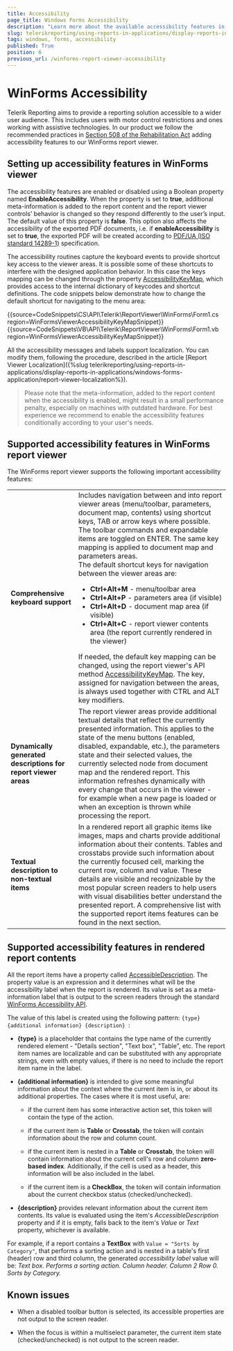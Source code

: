 ```yaml
---
title: Accessibility
page_title: Windows Forms Accessibility
description: "Learn more about the available accessibility features in the Windows Forms Report Viewer and HTML rendered report contents. Find out how to enable accessibility using the provided explanation."
slug: telerikreporting/using-reports-in-applications/display-reports-in-applications/windows-forms-application/accessibility
tags: windows, forms, accessibility
published: True
position: 6
previous_url: /winforms-report-viewer-accessibility
---
```

<style>
table th:first-of-type {
    width: 20%;
}
table th:nth-of-type(2) {
    width: 80%;
}
</style>

# WinForms Accessibility

Telerik Reporting aims to provide a reporting solution accessible to a wider user audience. This includes users with motor control restrictions and ones working with assistive technologies. In our product we follow the recommended practices in [Section 508 of the Rehabilitation Act](https://www.section508.gov/) adding accessibility features to our WinForms report viewer.

## Setting up accessibility features in WinForms viewer

The accessibility features are enabled or disabled using a Boolean property named __EnableAccessibility__. When the property is set to __true__, additional meta-information is added to the report content and the report viewer controls’ behavior is changed so they respond differently to the user’s input. The default value of this property is __false__. This option also affects the accessibility of the exported PDF documents, i.e. if __enableAccessibility__ is set to __true__, the exported PDF will be created according to [PDF/UA (ISO standard 14289-1)](https://en.wikipedia.org/wiki/PDF/UA) specification.

The accessibility routines capture the keyboard events to provide shortcut key access to the viewer areas. It is possible some of these shortcuts to interfere with the designed application behavior. In this case the keys mapping can be changed through the property [AccessibilityKeyMap](/reporting/api/Telerik.ReportViewer.WinForms#Telerik_ReportViewer_WinForms_AccessibilityKeyMap), which provides access to the internal dictionary of keycodes and shortcut definitions. The code snippets below demonstrate how to change the default shortcut for navigating to the menu area:

{{source=CodeSnippets\CS\API\Telerik\ReportViewer\WinForms\Form1.cs region=WinFormsViewerAccessibilityKeyMapSnippet}}
{{source=CodeSnippets\VB\API\Telerik\ReportViewer\WinForms\Form1.vb region=WinFormsViewerAccessibilityKeyMapSnippet}}

All the accessibility messages and labels support localization. You can modify them, following the procedure, described in the article [Report Viewer Localization]({%slug telerikreporting/using-reports-in-applications/display-reports-in-applications/windows-forms-application/report-viewer-localization%}).

> Please note that the meta-information, added to the report content when the accessibility is enabled, might result in a small performance penalty, especially on machines with outdated hardware. For best experience we recommend to enable the accessibility features conditionally according to your user's needs.

## Supported accessibility features in WinForms report viewer

The WinForms report viewer supports the following important accessibility features:

|   |   |
| ------ | ------ |
|__Comprehensive keyboard support__|Includes navigation between and into report viewer areas (menu/toolbar, parameters, document map, contents) using shortcut keys, TAB or arrow keys where possible. The toolbar commands and expandable items are toggled on ENTER. The same key mapping is applied to document map and parameters areas.<br />The default shortcut keys for navigation between the viewer areas are:<ul><li>__Ctrl+Alt+M__ - menu/toolbar area</li><li>__Ctrl+Alt+P__ - parameters area (if visible)</li><li>__Ctrl+Alt+D__ - document map area (if visible)</li><li>__Ctrl+Alt+C__ - report viewer contents area (the report currently rendered in the viewer)</li></ul> If needed, the default key mapping can be changed, using the report viewer's API method [AccessibilityKeyMap](/reporting/api/Telerik.ReportViewer.WinForms#Telerik_ReportViewer_WinForms_AccessibilityKeyMap). The key, assigned for navigation between the areas, is always used together with CTRL and ALT key modifiers.|
|__Dynamically generated descriptions for report viewer areas__|The report viewer areas provide additional textual details that reflect the currently presented information. This applies to the state of the menu buttons (enabled, disabled, expandable, etc.), the parameters state and their selected values, the currently selected node from document map and the rendered report. This information refreshes dynamically with every change that occurs in the viewer - for example when a new page is loaded or when an exception is thrown while processing the report.|
|__Textual description to non-textual items__|In a rendered report all graphic items like images, maps and charts provide additional information about their contents. Tables and crosstabs provide such information about the currently focused cell, marking the current row, column and value. These details are visible and recognizable by the most popular screen readers to help users with visual disabilities better understand the presented report. A comprehensive list with the supported report items features can be found in the next section.|

## Supported accessibility features in rendered report contents

All the report items have a property called [AccessibleDescription](/reporting/api/Telerik.Reporting.ReportItemBase#Telerik_Reporting_ReportItemBase_AccessibleDescription). The property value is an expression and it determines what will be the accessibility label when the report is rendered. Its value is set as a meta-information label that is output to the screen readers through the standard [WinForms Accessibility API](https://learn.microsoft.com/en-us/dotnet/api/system.windows.forms.accessibleobject?view=windowsdesktop-7.0).

The value of this label is created using the following pattern: `{type} {additional information} {description} `:

* __{type}__ is a placeholder that contains the type name of the currently rendered element - "Details section", "Text box", "Table", etc. The report item names are localizable and can be substituted with any appropriate strings, even with empty values, if there is no need to include the report item name in the label.

* __{additional information}__ is intended to give some meaningful information about the context where the current item is in, or about its additional properties. The cases where it is most useful, are:

   + if the current item has some interactive action set, this token will contain the type of the action.

   + if the current item is __Table__ or __Crosstab__, the token will contain information about the row and column count.

   + if the current item is nested in a __Table__ or __Crosstab__, the token will contain information about the current cell's row and column __zero-based index__. Additionally, if the cell is used as a header, this information will be also included in the label.

   + if the current item is a __CheckBox__, the token will contain information about the current checkbox status (checked/unchecked).

* __{description}__ provides relevant information about the current item contents. Its value is evaluated using the item's *AccessibleDescription* property and if it is empty, falls back to the item's *Value* or *Text* property, whichever is available.

For example, if a report contains a __TextBox__ with `Value = "Sorts by Category"`, that performs a sorting action and is nested in a table's first (header) row and third column, the generated *accessibility label* value will be: *Text box. Performs a sorting action. Column header. Column 2 Row 0. Sorts by Category.*

## Known issues

* When a disabled toolbar button is selected, its accessible properties are not output to the screen reader.

* When the focus is within a multiselect parameter, the current item state (checked/unchecked) is not output to the screen reader.

